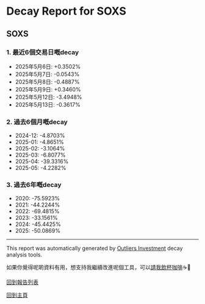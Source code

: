# Decay Report for SOXS

## SOXS

### 1. 最近6個交易日嘅decay

- 2025年5月6日: +0.3502%
- 2025年5月7日: -0.0543%
- 2025年5月8日: -0.4887%
- 2025年5月9日: +0.3460%
- 2025年5月12日: -3.4948%
- 2025年5月13日: -0.3617%

### 2. 過去6個月嘅decay

- 2024-12: -4.8703%
- 2025-01: -4.8651%
- 2025-02: -3.1064%
- 2025-03: -6.8077%
- 2025-04: -39.3316%
- 2025-05: -4.2282%

### 3. 過去6年嘅decay

- 2020: -75.5923%
- 2021: -44.2244%
- 2022: -69.4815%
- 2023: -33.1561%
- 2024: -45.4425%
- 2025: -50.0869%

------------------------------
This report was automatically generated by [Outliers Investment](https://outliersecon.github.io/Outliers-Investment/) decay analysis tools.

如果你覺得呢啲資料有用，想支持我繼續改進呢個工具，可以[請我飲杯咖啡](https://buymeacoffee.com/outliersecon)☕🙏

[回到報告列表](https://outliersecon.github.io/Outliers-Investment/reports/reports_public)

[回到主頁](https://outliersecon.github.io/Outliers-Investment/)